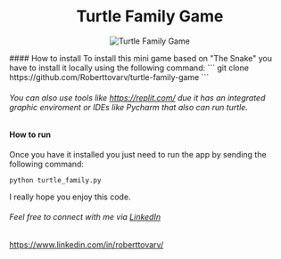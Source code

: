 <h1 align="center">Turtle Family Game</h1>

<p align="center">
  <img src="https://github.com/user-attachments/assets/e36416ee-b7a3-4fe4-b778-3f7afc3cfa6b" alt="Turtle Family Game">
</p>
#### How to install
To install this mini game based on "The Snake" you have to install it locally using the following command:
```
git clone https://github.com/Roberttovarv/turtle-family-game
```

###### You can also use tools like https://replit.com/ due it has an integrated graphic enviroment or IDEs like Pycharm that also can run turtle.

#### How to run
Once you have it installed you just need to run the app by sending the following command:
```
python turtle_family.py
```

I really hope you enjoy this code.

###### Feel free to connect with me via [LinkedIn](https://www.linkedin.com/in/roberttovarv)
https://www.linkedin.com/in/roberttovarv/

